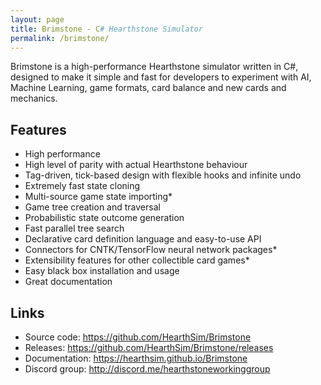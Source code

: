```yaml
---
layout: page
title: Brimstone - C# Hearthstone Simulator
permalink: /brimstone/
---
```


Brimstone is a high-performance Hearthstone simulator written in C#, designed
to make it simple and fast for developers to experiment with AI, Machine
Learning, game formats, card balance and new cards and mechanics.


## Features

* High performance
* High level of parity with actual Hearthstone behaviour
* Tag-driven, tick-based design with flexible hooks and infinite undo
* Extremely fast state cloning
* Multi-source game state importing*
* Game tree creation and traversal
* Probabilistic state outcome generation
* Fast parallel tree search
* Declarative card definition language and easy-to-use API
* Connectors for CNTK/TensorFlow neural network packages*
* Extensibility features for other collectible card games*
* Easy black box installation and usage
* Great documentation


## Links

* Source code: <https://github.com/HearthSim/Brimstone>
* Releases: <https://github.com/HearthSim/Brimstone/releases>
* Documentation: <https://hearthsim.github.io/Brimstone>
* Discord group: <http://discord.me/hearthstoneworkinggroup>
